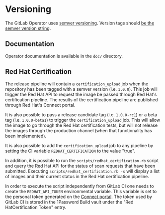 # Versioning

The GitLab Operator uses [semver versioning](https://semver.org/).
Version tags should [be the semver version string](../adr/0009-version-tagging.md).

## Documentation

Operator documentation is available in the `doc/` directory.

## Red Hat Certification

The release pipeline will contain a `certification_upload` job when the
repository has been tagged with a semver version (i.e. `1.0.0`). This job
will trigger the Red Hat API to request the image be passed through
Red Hat's certification pipeline. The results of the certification pipeline
are published through Red Hat's Connect portal.

It is also possible to pass a release candidate tag (i.e. `1.0.0-rc1`) or a
beta tag (i.e. `1.0.0-beta1`) to trigger the `certification_upload` job.
This will allow the image to go through the Red Hat certification tests, but
will not release the images through the production channel (when that
functionality has been implemented).

It is also possible to add the `certification_upload` job to any pipeline
by setting the CI variable `REDHAT_CERTIFICATION` to the value "true".

In addition, it is possible to run the `scripts/redhat_certification.rb`
script and query the Red Hat API for the status of scan requests that have
been submitted. Executing `scripts/redhat_certification.rb -s` will display
a list of images and their current status in the Red Hat certification
pipeline.

In order to execute the script independently from GitLab CI one needs to
create the `REDHAT_API_TOKEN` environmental variable. This variable is set
to the personal token generated on the [Connect portal](https://connect.redhat.com/account/api-keys).
The token used by GitLab CI is stored in the 1Password Build vault under the
"Red HatCertification Token" entry.
